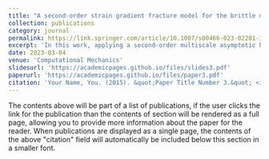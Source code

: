 ```yaml
---
title: "A second-order strain gradient fracture model for the brittle materials with micro-cracks by a multiscale asymptotic homogenization"
collection: publications
category: journal
permalink: https://link.springer.com/article/10.1007/s00466-023-02281-3
excerpt: 'In this work, applying a second-order multiscale asymptotic homogenization, an effective fracture model is established for the brittle materials with periodic distribution of micro-cracks. The novel second-order strain gradient fracture model based on the multiscale asymptotic technique is rigorously derived without any phenomenological assumptions, and the fourth-, sixth-, and eighth-order effective elastic tensors of the fracture criterions are obtained by the first-order and second-order multiscale unit cell functions. The significant features of the novel model are: (i) the first-order, second-order strain gradient effect and microstructure size ξ included in the fracture criterion and (ii) the strain energy and the Griffith criterion for micro-crack extensions obtained by the high-order multiscale asymptotic homogenization. Finally, the effectiveness of the proposed model is compared with the direct numerical simulations (DNS), experimental data and some typical fracture problems including Mode I crack plate, rectangular plate with two symmetric V-notch and a holed plate are also evaluated. These examples show that the second-order strain gradient fracture model is valid for solving the brittle materials with periodic distribution of micro-cracks.'
date: 2023-03-04
venue: 'Computational Mechanics'
slidesurl: 'https://academicpages.github.io/files/slides3.pdf'
paperurl: 'https://academicpages.github.io/files/paper3.pdf'
citation: 'Your Name, You. (2015). &quot;Paper Title Number 3.&quot; <i>Journal 1</i>. 1(3).'
---
```


The contents above will be part of a list of publications, if the user clicks the link for the publication than the contents of section will be rendered as a full page, allowing you to provide more information about the paper for the reader. When publications are displayed as a single page, the contents of the above "citation" field will automatically be included below this section in a smaller font.

